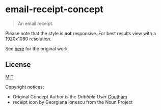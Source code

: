 # email-receipt-concept
> An email receipt.

Please note that the style is **not** responsive. For best results view with a 1920x1080 resolution.

See [here](https://dribbble.com/shots/2346115-Email-receipt-concept) for the original work.

## License
[MIT](../LICENSE)

Copyright notices:
- Original Concept Author is the *Dribbble User* [Goutham](https://dribbble.com/goutham-aj)
- receipt icon by Georgiana Ionescu from the Noun Project
